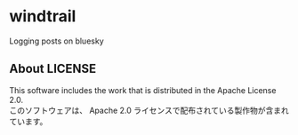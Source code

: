 # windtrail

Logging posts on bluesky

## About LICENSE

This software includes the work that is distributed in the Apache License 2.0.<br>
このソフトウェアは、 Apache 2.0 ライセンスで配布されている製作物が含まれています。
